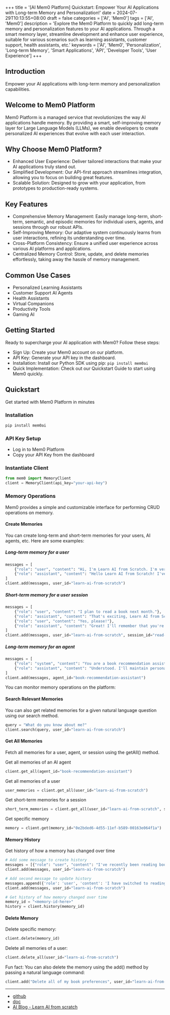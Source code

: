 +++
title = '[AI Mem0 Platform] Quickstart: Empower Your AI Applications with Long-term Memory and Personalization!'
date = 2024-07-29T10:13:55+08:00
draft = false
categories = ['AI', 'Mem0']
tags = ['AI', 'Mem0']
description = 'Explore the Mem0 Platform to quickly add long-term memory and personalization features to your AI applications. Through a smart memory layer, streamline development and enhance user experience, suitable for various scenarios such as learning assistants, customer support, health assistants, etc.'
keywords = ['AI', 'Mem0', 'Personalization', 'Long-term Memory', 'Smart Applications', 'API', 'Developer Tools', 'User Experience']
+++

## Introduction
Empower your AI applications with long-term memory and personalization capabilities.

## Welcome to Mem0 Platform
Mem0 Platform is a managed service that revolutionizes the way AI applications handle memory. By providing a smart, self-improving memory layer for Large Language Models (LLMs), we enable developers to create personalized AI experiences that evolve with each user interaction.

## Why Choose Mem0 Platform?
- Enhanced User Experience: Deliver tailored interactions that make your AI applications truly stand out.
- Simplified Development: Our API-first approach streamlines integration, allowing you to focus on building great features.
- Scalable Solution: Designed to grow with your application, from prototypes to production-ready systems.

## Key Features
- Comprehensive Memory Management: Easily manage long-term, short-term, semantic, and episodic memories for individual users, agents, and sessions through our robust APIs.
- Self-Improving Memory: Our adaptive system continuously learns from user interactions, refining its understanding over time.
- Cross-Platform Consistency: Ensure a unified user experience across various AI platforms and applications.
- Centralized Memory Control: Store, update, and delete memories effortlessly, taking away the hassle of memory management.

## Common Use Cases
- Personalized Learning Assistants
- Customer Support AI Agents
- Health Assistants
- Virtual Companions
- Productivity Tools
- Gaming AI

## Getting Started
Ready to supercharge your AI application with Mem0? Follow these steps:

- Sign Up: Create your Mem0 account on our platform.
- API Key: Generate your API key in the dashboard.
- Installation: Install our Python SDK using pip: `pip install mem0ai`
- Quick Implementation: Check out our Quickstart Guide to start using Mem0 quickly.

## Quickstart
Get started with Mem0 Platform in minutes

### Installation

```bash
pip install mem0ai
```

### API Key Setup
- Log in to Mem0 Platform
- Copy your API Key from the dashboard

### Instantiate Client

```python
from mem0 import MemoryClient
client = MemoryClient(api_key="your-api-key")
```

### Memory Operations
Mem0 provides a simple and customizable interface for performing CRUD operations on memory.

#### Create Memories
You can create long-term and short-term memories for your users, AI agents, etc. Here are some examples:

##### Long-term memory for a user

```python
messages = [
    {"role": "user", "content": "Hi, I'm Learn AI from Scratch. I'm very interested in AI."},
    {"role": "assistant", "content": "Hello Learn AI from Scratch! I've noted that you're very interested in AI. I'll keep this in mind for any learning-related recommendations or discussions."}
]
client.add(messages, user_id="learn-ai-from-scratch")
```

##### Short-term memory for a user session

```python
messages = [
    {"role": "user", "content": "I plan to read a book next month."},
    {"role": "assistant", "content": "That's exciting, Learn AI from Scratch! Reading a book next month sounds wonderful. Would you like some recommendations for AI-related books?"},
    {"role": "user", "content": "Yes, please!"},
    {"role": "assistant", "content": "Great! I'll remember that you're interested in AI-related books. I'll prepare a list for you in our next interaction."}
]
client.add(messages, user_id="learn-ai-from-scratch", session_id="read-a-book")
```

##### Long-term memory for an agent

```python
messages = [
    {"role": "system", "content": "You are a book recommendation assistant. Remember user preferences and provide tailored recommendations."},
    {"role": "assistant", "content": "Understood. I'll maintain personalized book recommendation preferences for each user based on their interests and past interactions."}
]
client.add(messages, agent_id="book-recommendation-assistant")
```

You can monitor memory operations on the platform:

#### Search Relevant Memories
You can also get related memories for a given natural language question using our search method.

```python
query = "What do you know about me?"
client.search(query, user_id="learn-ai-from-scratch")
```

#### Get All Memories
Fetch all memories for a user, agent, or session using the getAll() method.

Get all memories of an AI agent

```python
client.get_all(agent_id="book-recommendation-assistant")
```

Get all memories of a user

```python
user_memories = client.get_all(user_id="learn-ai-from-scratch")
```

Get short-term memories for a session

```python
short_term_memories = client.get_all(user_id="learn-ai-from-scratch", session_id="next-month-book-recommendation")
```

Get specific memory

```python
memory = client.get(memory_id="0e2bded6-4d55-11ef-b589-00163e064f1a")
```

#### Memory History
Get history of how a memory has changed over time

```python
# Add some message to create history
messages = [{"role": "user", "content": "I've recently been reading books related to AI"}]
client.add(messages, user_id="learn-ai-from-scratch")

# Add second message to update history
messages.append({'role': 'user', 'content': 'I have switched to reading novels now.'})
client.add(messages, user_id="learn-ai-from-scratch")

# Get history of how memory changed over time
memory_id = "<memory-id-here>"
history = client.history(memory_id)
```

#### Delete Memory
Delete specific memory:

```python
client.delete(memory_id)
```

Delete all memories of a user:

```python
client.delete_all(user_id="learn-ai-from-scratch")
```

Fun fact: You can also delete the memory using the add() method by passing a natural language command:

```python
client.add("Delete all of my book preferences", user_id="learn-ai-from-scratch")
```

---

- [github](https://github.com/mem0ai/mem0)
- [doc](https://docs.mem0.ai/overview)
- [AI Blog - Learn AI from scratch](https://ai-blog.aihub2022.top/post/ai-mem0-platform-quickstart/)
